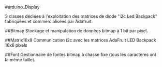 #arduino_Display

3 classes dédiées à l'exploitation des matrices de diode "i2c Led Backpack" fabriquées et commercialisées par Adafruit.

##Bitmap
Stockage et manipulation de données bitmap à 1 bit par pixel.

##Matrix16x8
Communication i2c avec les matrices AdaFruit LED Backpack 16x8 pixels

##Font
Gestionnaire de fontes bitmap à chasse fixe (tous les caractères ont la même taille).
